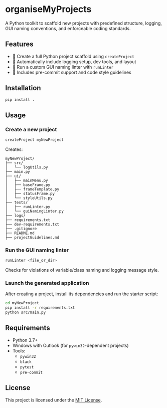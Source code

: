 # organiseMyProjects

A Python toolkit to scaffold new projects with predefined structure, logging, GUI naming conventions, and enforceable coding standards.

## Features

- 📁 Create a full Python project scaffold using `createProject`
- 🧪 Automatically include logging setup, dev tools, and layout
- 🧼 Run a custom GUI naming linter with `runLinter`
- 🧰 Includes pre-commit support and code style guidelines

## Installation

```bash
pip install .
```

## Usage

### Create a new project
```bash
createProject myNewProject
```

Creates:
```
myNewProject/
├── src/
│   └── logUtils.py
├── main.py
├── ui/
│   ├── mainMenu.py
│   ├── baseFrame.py
│   ├── frameTemplate.py
│   ├── statusFrame.py
│   └── styleUtils.py
├── tests/
│   ├── runLinter.py
│   └── guiNamingLinter.py
├── logs/
├── requirements.txt
├── dev-requirements.txt
├── .gitignore
├── README.md
├── projectGuidelines.md
```

### Run the GUI naming linter
```bash
runLinter <file_or_dir>
```

Checks for violations of variable/class naming and logging message style.

### Launch the generated application
After creating a project, install its dependencies and run the starter script:
```bash
cd myNewProject
pip install -r requirements.txt
python src/main.py
```

## Requirements

- Python 3.7+
- Windows with Outlook (for `pywin32`-dependent projects)
- Tools:
  - `pywin32`
  - `black`
  - `pytest`
  - `pre-commit`

## License

This project is licensed under the [MIT License](LICENSE).
